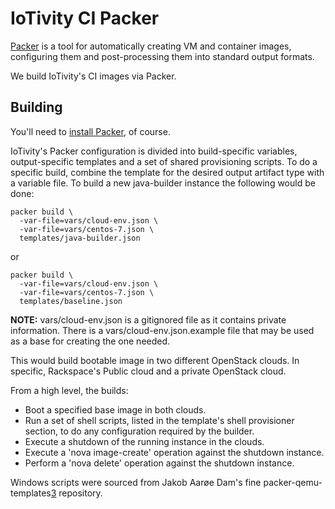 # IoTivity CI Packer

[Packer][1] is a tool for automatically creating VM and container images,
configuring them and post-processing them into standard output formats.

We build IoTivity's CI images via Packer.

## Building

You'll need to [install Packer][2], of course.

IoTivity's Packer configuration is divided into build-specific variables,
output-specific templates and a set of shared provisioning scripts. To do a
specific build, combine the template for the desired output artifact type with
a variable file. To build a new java-builder instance the following would be done:

```
packer build \
  -var-file=vars/cloud-env.json \
  -var-file=vars/centos-7.json \
  templates/java-builder.json
```
or
```
packer build \
  -var-file=vars/cloud-env.json \
  -var-file=vars/centos-7.json \
  templates/baseline.json
```


**NOTE:** vars/cloud-env.json is a gitignored file as it contains private
information. There is a vars/cloud-env.json.example file that may be used as a
base for creating the one needed.

This would build bootable image in two different OpenStack clouds. In specific,
Rackspace's Public cloud and a private OpenStack cloud.

From a high level, the builds:

* Boot a specified base image in both clouds.
* Run a set of shell scripts, listed in the template's shell provisioner
  section, to do any configuration required by the builder.
* Execute a shutdown of the running instance in the clouds.
* Execute a 'nova image-create' operation against the shutdown instance.
* Perform a 'nova delete' operation against the shutdown instance.

Windows scripts were sourced from Jakob Aarøe Dam's fine
packer-qemu-templates[3] repository.

[1]: https://www.packer.io/
[2]: https://www.packer.io/intro/getting-started/setup.html
[3]: https://github.com/jakobadam/packer-qemu-templates/tree/master/windows
